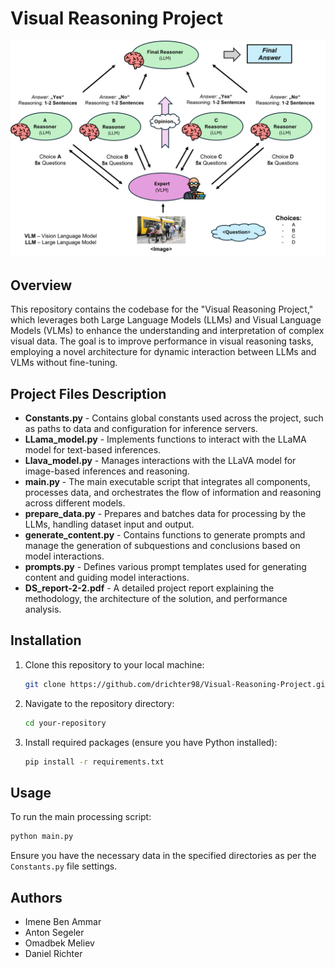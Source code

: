 # Visual Reasoning Project

![Approach Overview](Approach.png)

## Overview

This repository contains the codebase for the "Visual Reasoning Project," which leverages both Large Language Models (LLMs) and Visual Language Models (VLMs) to enhance the understanding and interpretation of complex visual data. The goal is to improve performance in visual reasoning tasks, employing a novel architecture for dynamic interaction between LLMs and VLMs without fine-tuning.

## Project Files Description

- **Constants.py** - Contains global constants used across the project, such as paths to data and configuration for inference servers.
- **LLama_model.py** - Implements functions to interact with the LLaMA model for text-based inferences.
- **Llava_model.py** - Manages interactions with the LLaVA model for image-based inferences and reasoning.
- **main.py** - The main executable script that integrates all components, processes data, and orchestrates the flow of information and reasoning across different models.
- **prepare_data.py** - Prepares and batches data for processing by the LLMs, handling dataset input and output.
- **generate_content.py** - Contains functions to generate prompts and manage the generation of subquestions and conclusions based on model interactions.
- **prompts.py** - Defines various prompt templates used for generating content and guiding model interactions.
- **DS_report-2-2.pdf** - A detailed project report explaining the methodology, the architecture of the solution, and performance analysis.

## Installation

1. Clone this repository to your local machine:
   ```bash
   git clone https://github.com/drichter98/Visual-Reasoning-Project.git
   ```
2. Navigate to the repository directory:
   ```bash
   cd your-repository
   ```
3. Install required packages (ensure you have Python installed):
   ```bash
   pip install -r requirements.txt
   ```

## Usage

To run the main processing script:
   ```bash
   python main.py
   ```

Ensure you have the necessary data in the specified directories as per the `Constants.py` file settings.

## Authors

- Imene Ben Ammar
- Anton Segeler
- Omadbek Meliev
- Daniel Richter
